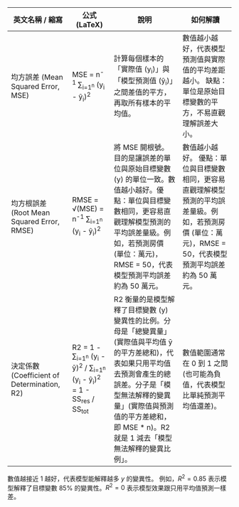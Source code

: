 | 英文名稱 / 縮寫 | 公式 (LaTeX) | 說明 | 如何解讀 |
| --- | --- | --- | --- |
| 均方誤差 (Mean Squared Error, MSE) | MSE = n<sup>-1</sup> ∑<sub>i=1<sup>n</sup></sub> (y<sub>i</sub> - ŷ<sub>i</sub>)<sup>2</sup> | 計算每個樣本的「實際值 (y<sub>i</sub>)」與「模型預測值 (ŷ<sub>i</sub>)」之間差值的平方，再取所有樣本的平均值。 | 數值越小越好，代表模型預測值與實際值的平均差距越小。 缺點：單位是原始目標變數的平方，不易直觀理解誤差大小。 |
| 均方根誤差 (Root Mean Squared Error, RMSE) | RMSE = √(MSE) = n<sup>-1</sup> ∑<sub>i=1<sup>n</sup></sub> (y<sub>i</sub> - ŷ<sub>i</sub>)<sup>2</sup> | 將 MSE 開根號。目的是讓誤差的單位與原始目標變數 (y) 的單位一致。數值越小越好。優點：單位與目標變數相同，更容易直觀理解模型預測的平均誤差量級。例如，若預測房價 (單位：萬元)，RMSE = 50，代表模型預測平均誤差約為 50 萬元。 | 數值越小越好。 優點：單位與目標變數相同，更容易直觀理解模型預測的平均誤差量級。例如，若預測房價 (單位：萬元)，RMSE = 50，代表模型預測平均誤差約為 50 萬元。 |
| 決定係數 (Coefficient of Determination, R2) | R2 = 1 - ∑<sub>i=1<sup>n</sup></sub> (y<sub>i</sub> - ȳ)<sup>2</sup> / ∑<sub>i=1<sup>n</sup></sub> (y<sub>i</sub> - ŷ<sub>i</sub>)<sup>2</sup> = 1 - SS<sub>res</sub> / SS<sub>tot</sub> | R2 衡量的是模型解釋了目標變數 (y) 變異性的比例。分母是「總變異量」(實際值與平均值 ȳ 的平方差總和)，代表如果只用平均值去預測會產生的總誤差。分子是「模型無法解釋的變異量」(實際值與預測值的平方差總和，即 MSE * n)。R2 就是 1 減去「模型無法解釋的變異比例」。 | 數值範圍通常在 0 到 1 之間 (也可能為負值，代表模型比單純預測平均值還差)。
數值越接近 1 越好，代表模型能解釋越多 $y$ 的變異性。
例如，$R^2 = 0.85$ 表示模型解釋了目標變數 85% 的變異性。$R^2 = 0$ 表示模型效果跟只用平均值預測一樣差。